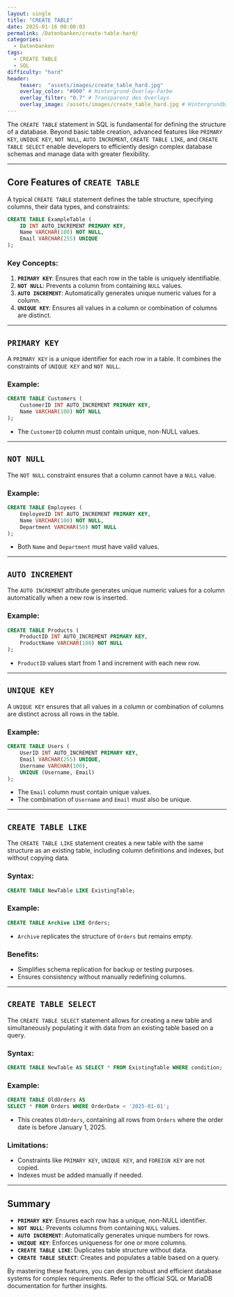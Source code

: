 ```yaml
---
layout: single
title: "CREATE TABLE"
date: 2025-01-16 00:00:03
permalink: /Datenbanken/create-table-hard/
categories:
  - Datenbanken
tags:
  - CREATE TABLE
  - SQL
difficulty: "hard"
header:
    teaser:  "assets/images/create_table_hard.jpg"
    overlay_color: "#000" # Hintergrund-Overlay-Farbe
    overlay_filter: "0.7" # Transparenz des Overlays
    overlay_image: /assets/images/create_table_hard.jpg # Hintergrundbild
---
```


The `CREATE TABLE` statement in SQL is fundamental for defining the structure of a database. Beyond basic table creation, advanced features like `PRIMARY KEY`, `UNIQUE KEY`, `NOT NULL`, `AUTO INCREMENT`,  `CREATE TABLE LIKE`, and `CREATE TABLE SELECT` enable developers to efficiently design complex database schemas and manage data with greater flexibility.

---

## Core Features of `CREATE TABLE`

A typical `CREATE TABLE` statement defines the table structure, specifying columns, their data types, and constraints:

```sql
CREATE TABLE ExampleTable (
    ID INT AUTO_INCREMENT PRIMARY KEY,
    Name VARCHAR(100) NOT NULL,
    Email VARCHAR(255) UNIQUE
);
```

### Key Concepts:
1. **`PRIMARY KEY`**: Ensures that each row in the table is uniquely identifiable.
2. **`NOT NULL`**: Prevents a column from containing `NULL` values.
3. **`AUTO INCREMENT`**: Automatically generates unique numeric values for a column.
4. **`UNIQUE KEY`**: Ensures all values in a column or combination of columns are distinct.

---

## `PRIMARY KEY`
A `PRIMARY KEY` is a unique identifier for each row in a table. It combines the constraints of `UNIQUE KEY` and `NOT NULL`.

### Example:
```sql
CREATE TABLE Customers (
    CustomerID INT AUTO_INCREMENT PRIMARY KEY,
    Name VARCHAR(100) NOT NULL
);
```
- The `CustomerID` column must contain unique, non-NULL values.

---

## `NOT NULL`
The `NOT NULL` constraint ensures that a column cannot have a `NULL` value.

### Example:
```sql
CREATE TABLE Employees (
    EmployeeID INT AUTO_INCREMENT PRIMARY KEY,
    Name VARCHAR(100) NOT NULL,
    Department VARCHAR(50) NOT NULL
);
```
- Both `Name` and `Department` must have valid values.

---

## `AUTO INCREMENT`
The `AUTO INCREMENT` attribute generates unique numeric values for a column automatically when a new row is inserted.

### Example:
```sql
CREATE TABLE Products (
    ProductID INT AUTO_INCREMENT PRIMARY KEY,
    ProductName VARCHAR(100) NOT NULL
);
```
- `ProductID` values start from 1 and increment with each new row.

---

## `UNIQUE KEY`
A `UNIQUE KEY` ensures that all values in a column or combination of columns are distinct across all rows in the table.

### Example:
```sql
CREATE TABLE Users (
    UserID INT AUTO_INCREMENT PRIMARY KEY,
    Email VARCHAR(255) UNIQUE,
    Username VARCHAR(100),
    UNIQUE (Username, Email)
);
```
- The `Email` column must contain unique values.
- The combination of `Username` and `Email` must also be unique.
---

## `CREATE TABLE LIKE`
The `CREATE TABLE LIKE` statement creates a new table with the same structure as an existing table, including column definitions and indexes, but without copying data.

### Syntax:
```sql
CREATE TABLE NewTable LIKE ExistingTable;
```

### Example:
```sql
CREATE TABLE Archive LIKE Orders;
```
- `Archive` replicates the structure of `Orders` but remains empty.

### Benefits:
- Simplifies schema replication for backup or testing purposes.
- Ensures consistency without manually redefining columns.

---

## `CREATE TABLE SELECT`
The `CREATE TABLE SELECT` statement allows for creating a new table and simultaneously populating it with data from an existing table based on a query.

### Syntax:
```sql
CREATE TABLE NewTable AS SELECT * FROM ExistingTable WHERE condition;
```

### Example:
```sql
CREATE TABLE OldOrders AS 
SELECT * FROM Orders WHERE OrderDate < '2025-01-01';
```
- This creates `OldOrders`, containing all rows from `Orders` where the order date is before January 1, 2025.

### Limitations:
- Constraints like `PRIMARY KEY`, `UNIQUE KEY`, and `FOREIGN KEY` are not copied.
- Indexes must be added manually if needed.

---

## Summary
- **`PRIMARY KEY`**: Ensures each row has a unique, non-NULL identifier.
- **`NOT NULL`**: Prevents columns from containing `NULL` values.
- **`AUTO INCREMENT`**: Automatically generates unique numbers for rows.
- **`UNIQUE KEY`**: Enforces uniqueness for one or more columns.
- **`CREATE TABLE LIKE`**: Duplicates table structure without data.
- **`CREATE TABLE SELECT`**: Creates and populates a table based on a query.

By mastering these features, you can design robust and efficient database systems for complex requirements. Refer to the official SQL or MariaDB documentation for further insights.

